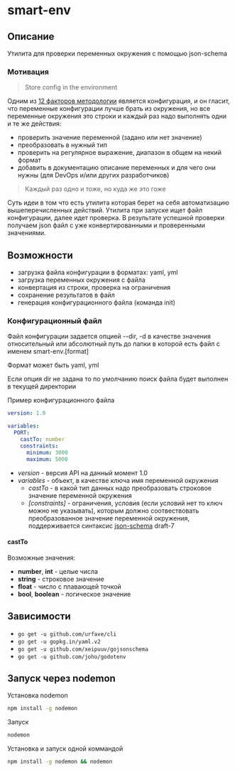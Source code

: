 # smart-env

## Описание
Утилита для проверки переменных окружения с помощью json-schema

### Мотивация

> Store config in the environment

Одним из [12 факторов методологии](https://en.wikipedia.org/wiki/Twelve-Factor_App_methodology) является конфигурация, 
и он гласит, что переменные конфигурации лучше брать из окружения, но все переменные окружения это строки и каждый раз 
надо выполнять одни и те же  действия: 

- проверить значение переменной (задано или нет значение)
- преобразовать в нужный тип
- проверить на регулярное выражение, диапазон в общем на некий формат
- добавить в документацию описание переменных и для чего они нужны (для DevOps и/или других разработчиков)

> Каждый раз одно и тоже, но куда же это гоже

Суть идеи в том что есть утилита которая берет на себя автоматизацию вышеперечисленных действий. Утилита при запуске 
ищет файл конфигурации, далее идет проверка. В результате успешной проверки получаем json файл с уже конвертированными 
и проверенными значениями.

## Возможности
 - загрузка файла конфигурации в форматах: yaml, yml
 - загрузка переменных окружения с файла
 - конвертация из строки, проверка на ограничения
 - сохранение результатов в файл
 - генерация конфигурационного файла (команда init)

### Конфигурационный файл

Файл конфигурации задается опцией --dir, -d в качестве значения относительный или абсолютный путь до папки в которой есть файл с именем smart-env.[format]

Формат может быть yaml, yml

Если опция dir не задана то по умолчанию поиск файла будет выполнен в текущей директории

Пример конфигурационного файла
```yaml
version: 1.0

variables:
  PORT:
    castTo: number
    constraints:
      minimum: 3000
      maximum: 5000
```

- *version* - версия API на данный момент 1.0
- *variables* - объект, в качестве ключа имя переменной окружения
    - *castTo* - в какой тип данных надо преобразовать строковое значение переменной окружения
    - *[constraints]* - ограничения, условия (если условий нет то ключ можно не указывать), которым должно соотвествовать преобразованное значение переменной окружения, 
    поддерживается синтаксис [json-schema](https://json-schema.org/) draft-7

#### castTo
Возможные значения:
- **number**, **int** - целые числа
- **string** - строковое значение
- **float** - число с плавающей точкой
- **bool**, **boolean** - логическое значение

## Зависимости
 - ```go get -u github.com/urfave/cli```
 - ```go get -u gopkg.in/yaml.v2```
 - ```go get -u github.com/xeipuuv/gojsonschema```
 - ```go get -u github.com/joho/godotenv```
 
## Запуск через nodemon

Установка nodemon

```sh
npm install -g nodemon
```
Запуск

```sh
nodemon
```

Установка и запуск одной коммандой 

```sh
npm install -g nodemon && nodemon
```
